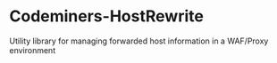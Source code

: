 # Codeminers-HostRewrite
Utility library for managing forwarded host information in a WAF/Proxy environment
